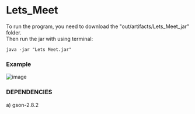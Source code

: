 # Lets_Meet

To run the program, you need to download the "out/artifacts/Lets_Meet_jar" folder.<br />
Then run the jar with  using terminal:
```
java -jar "Lets Meet.jar"
```
### Example
![image](https://user-images.githubusercontent.com/37519206/189378088-3362d12c-7797-47d0-b514-bf611fc40bbf.png)

### DEPENDENCIES 
a) gson-2.8.2<br />

